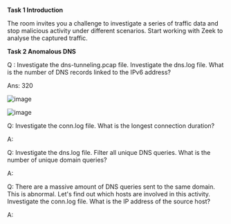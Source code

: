**Task 1  Introduction**

The room invites you a challenge to investigate a series of traffic data and stop malicious activity under different scenarios. 
Start working with Zeek to analyse the captured traffic.

**Task 2  Anomalous DNS**

Q : Investigate the dns-tunneling.pcap file. Investigate the dns.log file. What is the number of DNS records linked to the IPv6 address?

Ans: 320

![image](https://github.com/SURYASNAIR1/Cybersecurity-/assets/123303806/5a6aa79e-ea76-407c-b695-25980708d6ff)

![image](https://github.com/SURYASNAIR1/Cybersecurity-/assets/123303806/bf6b217b-a882-4d18-9f10-1b950ec1b67b)

Q: Investigate the conn.log file. What is the longest connection duration?

A:

Q: Investigate the dns.log file. Filter all unique DNS queries. What is the number of unique domain queries?

A:

Q: There are a massive amount of DNS queries sent to the same domain. 
This is abnormal.
Let's find out which hosts are involved in this activity. 
Investigate the conn.log file.
What is the IP address of the source host?

A:
